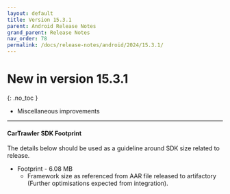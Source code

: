 ```yaml
---
layout: default
title: Version 15.3.1
parent: Android Release Notes
grand_parent: Release Notes
nav_order: 78
permalink: /docs/release-notes/android/2024/15.3.1/
---
```


# New in version 15.3.1

{: .no_toc }

* Miscellaneous improvements

---
#### CarTrawler SDK Footprint

The details below should be used as a guideline around SDK size related to release.
* Footprint - 6.08 MB
  * Framework size as referenced from AAR file released to artifactory (Further optimisations expected from integration).
